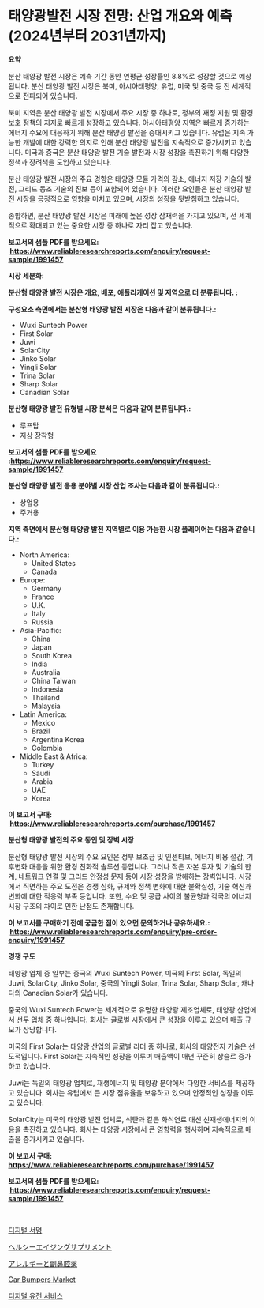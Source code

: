<p><h1>태양광발전 시장 전망: 산업 개요와 예측 (2024년부터 2031년까지)</h1></p><p><strong>요약</strong></p>
<p><p>분산 태양광 발전 시장은 예측 기간 동안 연평균 성장률인 8.8%로 성장할 것으로 예상됩니다. 분산 태양광 발전 시장은 북미, 아시아태평양, 유럽, 미국 및 중국 등 전 세계적으로 전파되어 있습니다. </p><p>북미 지역은 분산 태양광 발전 시장에서 주요 시장 중 하나로, 정부의 재정 지원 및 환경 보호 정책의 지지로 빠르게 성장하고 있습니다. 아시아태평양 지역은 빠르게 증가하는 에너지 수요에 대응하기 위해 분산 태양광 발전을 증대시키고 있습니다. 유럽은 지속 가능한 개발에 대한 강력한 의지로 인해 분산 태양광 발전을 지속적으로 증가시키고 있습니다. 미국과 중국은 분산 태양광 발전 기술 발전과 시장 성장을 촉진하기 위해 다양한 정책과 장려책을 도입하고 있습니다.</p><p>분산 태양광 발전 시장의 주요 경향은 태양광 모듈 가격의 감소, 에너지 저장 기술의 발전, 그리드 동조 기술의 진보 등이 포함되어 있습니다. 이러한 요인들은 분산 태양광 발전 시장을 긍정적으로 영향을 미치고 있으며, 시장의 성장을 뒷받침하고 있습니다.</p><p>종합하면, 분산 태양광 발전 시장은 미래에 높은 성장 잠재력을 가지고 있으며, 전 세계적으로 확대되고 있는 중요한 시장 중 하나로 자리 잡고 있습니다.</p></p>
<p><strong>보고서의 샘플 PDF를 받으세요: &nbsp;<a href="https://www.reliableresearchreports.com/enquiry/request-sample/1991457">https://www.reliableresearchreports.com/enquiry/request-sample/1991457</a></strong></p>
<p><strong>시장 세분화:</strong></p>
<p><strong> 분산형 태양광 발전 시장은 개요, 배포, 애플리케이션 및 지역으로 더 분류됩니다. :</strong></p>
<p><strong>구성요소 측면에서는 분산형 태양광 발전 시장은 다음과 같이 분류됩니다.:</strong></p>
<p><ul><li>Wuxi Suntech Power</li><li>First Solar</li><li>Juwi</li><li>SolarCity</li><li>Jinko Solar</li><li>Yingli Solar</li><li>Trina Solar</li><li>Sharp Solar</li><li>Canadian Solar</li></ul></p>
<p><strong> 분산형 태양광 발전 유형별 시장 분석은 다음과 같이 분류됩니다.:</strong></p>
<p><ul><li>루프탑</li><li>지상 장착형</li></ul></p>
<p><strong>보고서의 샘플 PDF를 받으세요 :<a href="https://www.reliableresearchreports.com/enquiry/request-sample/1991457">https://www.reliableresearchreports.com/enquiry/request-sample/1991457</a></strong></p>
<p><strong> 분산형 태양광 발전 응용 분야별 시장 산업 조사는 다음과 같이 분류됩니다.:</strong></p>
<p><ul><li>상업용</li><li>주거용</li></ul></p>
<p><strong>지역 측면에서 분산형 태양광 발전 지역별로 이용 가능한 시장 플레이어는 다음과 같습니다.:</strong></p>
<p><ul>
    <li>
        North America:
        <ul>
            <li>United States</li>
            <li>Canada</li>
        </ul>
    </li>
    <li>
        Europe:
        <ul>
            <li>Germany</li>
            <li>France</li>
            <li>U.K.</li>
            <li>Italy</li>
            <li>Russia</li>
        </ul>
    </li>
    <li>
        Asia-Pacific:
        <ul>
            <li>China</li>
            <li>Japan</li>
            <li>South Korea</li>
            <li>India</li>
            <li>Australia</li>
            <li>China Taiwan</li>
            <li>Indonesia</li>
            <li>Thailand</li>
            <li>Malaysia</li>
        </ul>
    </li>
    <li>
        Latin America:
        <ul>
            <li>Mexico</li>
            <li>Brazil</li>
            <li>Argentina Korea</li>
            <li>Colombia</li>
        </ul>
    </li>
    <li>
        Middle East & Africa:
        <ul>
            <li>Turkey</li>
            <li>Saudi</li>
            <li>Arabia</li>
            <li>UAE</li>
            <li>Korea</li>
        </ul>
    </li>
    </ul></p>
<p><strong>이 보고서 구매: &nbsp;<a href="https://www.reliableresearchreports.com/purchase/1991457">https://www.reliableresearchreports.com/purchase/1991457</a></strong></p>
<p><strong>분산형 태양광 발전의 주요 동인 및 장벽 시장</strong></p>
<p><p>분산형 태양광 발전 시장의 주요 요인은 정부 보조금 및 인센티브, 에너지 비용 절감, 기후변화 대응을 위한 환경 친화적 솔루션 등입니다. 그러나 적은 자본 투자 및 기술의 한계, 네트워크 연결 및 그리드 안정성 문제 등이 시장 성장을 방해하는 장벽입니다. 시장에서 직면하는 주요 도전은 경쟁 심화, 규제와 정책 변화에 대한 불확실성, 기술 혁신과 변화에 대한 적응력 부족 등입니다. 또한, 수요 및 공급 사이의 불균형과 각국의 에너지 시장 구조의 차이로 인한 난점도 존재합니다.</p></p>
<p><strong>이 보고서를 구매하기 전에 궁금한 점이 있으면 문의하거나 공유하세요.: &nbsp;<a href="https://www.reliableresearchreports.com/enquiry/pre-order-enquiry/1991457">https://www.reliableresearchreports.com/enquiry/pre-order-enquiry/1991457</a></strong></p>
<p><strong>경쟁 구도</strong></p>
<p><p>태양광 업체 중 일부는 중국의 Wuxi Suntech Power, 미국의 First Solar, 독일의 Juwi, SolarCity, Jinko Solar, 중국의 Yingli Solar, Trina Solar, Sharp Solar, 캐나다의 Canadian Solar가 있습니다.</p><p>중국의 Wuxi Suntech Power는 세계적으로 유명한 태양광 제조업체로, 태양광 산업에서 선두 업체 중 하나입니다. 회사는 글로벌 시장에서 큰 성장을 이루고 있으며 매출 규모가 상당합니다.</p><p>미국의 First Solar는 태양광 산업의 글로벌 리더 중 하나로, 회사의 태양전지 기술은 선도적입니다. First Solar는 지속적인 성장을 이루며 매출액이 매년 꾸준히 상슬르 증가하고 있습니다.</p><p>Juwi는 독일의 태양광 업체로, 재생에너지 및 태양광 분야에서 다양한 서비스를 제공하고 있습니다. 회사는 유럽에서 큰 시장 점유율을 보유하고 있으며 안정적인 성장을 이루고 있습니다.</p><p>SolarCity는 미국의 태양광 발전 업체로, 석탄과 같은 화석연료 대신 신재생에너지의 이용을 촉진하고 있습니다. 회사는 태양광 시장에서 큰 영향력을 행사하며 지속적으로 매출을 증가시키고 있습니다.</p></p>
<p><strong>이 보고서 구매: &nbsp; <a href="https://www.reliableresearchreports.com/purchase/1991457">https://www.reliableresearchreports.com/purchase/1991457</a></strong></p>
<p><strong>보고서의 샘플 PDF를 받으세요: &nbsp;<a href="https://www.reliableresearchreports.com/enquiry/request-sample/1991457">https://www.reliableresearchreports.com/enquiry/request-sample/1991457</a></strong><strong></strong></p>
<p>&nbsp;</p>
<p><p><a href="https://github.com/Penelolack456456/Market-Research-Report-List-1/blob/main/57803658721.md">디지털 서명</a></p><p><a href="https://github.com/ReganWisoky2023/Market-Research-Report-List-1/blob/main/81231819481.md">ヘルシーエイジングサプリメント</a></p><p><a href="https://github.com/cbigkbh02719/Market-Research-Report-List-1/blob/main/77311399480.md">アレルギーと副鼻腔薬</a></p><p><a href="https://issuu.com/reportprime-2/docs/car-bumpers-market-size-2030.pptx">Car Bumpers Market</a></p><p><a href="https://github.com/vsr06p4p49/Market-Research-Report-List-1/blob/main/42710638720.md">디지털 유전 서비스</a></p></p>